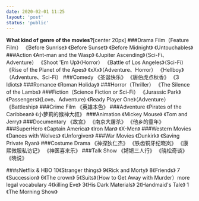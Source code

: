 ```yaml
---
date: 2020-02-01 11:25
layout: 'post'
status: 'public'
---
```


**What kind of genre of the movies?**[center 20px]
###Drama Film（Feature Film）
《Before Sunrise》
《Before Sunset》
《Before Midnight》
《Untouchables》
###Action
《Ant-man and the Wasp》
《Jupiter Ascending》（Sci-Fi、Adventure）
《Shoot 'Em Up》（Horror）
《Battle of Los Angeles》（Sci-Fi）
《Rise of the Planet of the Apes》
《xXx》（Adventure、Horror）
《Hellboy》（Adventure、Sci-Fi）
###Comedy
《圣诞快乐》
《唐伯虎点秋香》
《3 Idiots》
###Romance
《Roman Holiday》
###Horror（Thriller）
《The Silence of the Lambs》
###Fiction（Science Fiction or Sci-Fi）
《Jurassic Park》
《Passengers》(Love、Adventure)
《Ready Player One》（Adventure）
《Battleship》
###Crime Film
《英雄本色》
###Adventure
《Pirates of the Caribbean》
《小萝莉的猴神大叔》
###Animation
《Mickey Mouse》
《Tom and Jerry》
###Documentary
《故宫》
《南京大屠杀》
《他乡的童年》
###SuperHero
《Captain America》
《Iron Man》
《X-Men》
###Western Movies
《Dances with Wolves》
《Unforgiven》
###War Movies
《Dunkirk》
《Saving Private Ryan》
###Costume Drama
《神探狄仁杰》
《铁齿铜牙纪晓岚》
《康熙微服私访记》
《神医喜来乐》
###Talk Show
《锵锵三人行》
《晓松奇谈》
《晓说》

###sNetflix & HBO
10《Stranger things》
9《Rick and Morty》
8《Friends》
7《Succession》
6《The crown》
5《Suits》（How to Get Away with Murder）more legal vocabulary
4《killing Eve》
3《His Dark Materials》
2《Handmaid's Tale》
1《The Morning Show》

